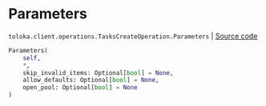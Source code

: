 # Parameters
`toloka.client.operations.TasksCreateOperation.Parameters` | [Source code](https://github.com/Toloka/toloka-kit/blob/v1.2.0/src/client/operations.py#L285)

```python
Parameters(
    self,
    *,
    skip_invalid_items: Optional[bool] = None,
    allow_defaults: Optional[bool] = None,
    open_pool: Optional[bool] = None
)
```


